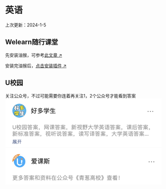 # 英语
上次更新：2024-1-5
## Welearn随行课堂
先安装油猴，可参考[此文章 ↗︎](https://zhuanlan.zhihu.com/p/128453110)

安装完油猴后，[点击安装插件 ↗︎](https://greasyfork.org/zh-CN/scripts/398601-welearn%E7%BD%91%E8%AF%BE%E5%8A%A9%E6%89%8B)
## U校园
关注公众号，不过可能需要你连着再关注1，2个公众号才能看到答案
<img src="./1.png" alt="描述">
<img src="./2.png" alt="描述">